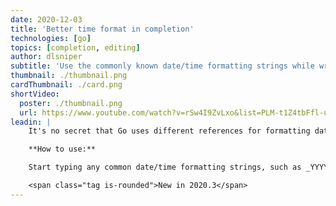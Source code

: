 ```yaml
---
date: 2020-12-03
title: 'Better time format in completion'
technologies: [go]
topics: [completion, editing]
author: dlsniper
subtitle: 'Use the commonly known date/time formatting strings while writing time formatting in Go'
thumbnail: ./thumbnail.png
cardThumbnail: ./card.png
shortVideo:
  poster: ./thumbnail.png
  url: https://www.youtube.com/watch?v=rSw4I9ZvLxo&list=PLM-t1Z4tbFfl-umlMg_ND7gW9rGjTDzKt&index=11
leadin: |
    It's no secret that Go uses different references for formatting date/time. When coming from other programming languages, you may try to use _YYYY_ instead of Go's _2006_ string to format the year. This is where GoLand can help you by suggesting the common date/time formats, such as _YYYY_ or _DD_ and converting them to Go's formatting directives.

    **How to use:**

    Start typing any common date/time formatting strings, such as _YYYY_ or _DD_ and the IDE will convert them automatically. You can also use other identifiers, such as _year_ or _day_, to activate this feature. This works for both **time.Time.Format** and **time.Parse** funcitons.  

    <span class="tag is-rounded">New in 2020.3</span>
---
```

